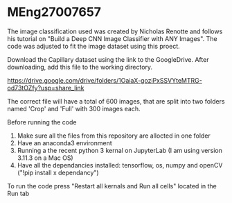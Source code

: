 # MEng27007657

The image classification used was created by Nicholas Renotte and follows his tutorial on "Build a Deep CNN Image Classifier with ANY Images". The code was adjusted to fit the image dataset using this proect. 

Download the Capillary dataset using the link to the GoogleDrive. After downloading, add this file to the working directory. 

https://drive.google.com/drive/folders/1OaiaX-goziPxSSVYteMTRG-od73tOZfy?usp=share_link

The correct file will have a total of 600 images, that are split into two folders named 'Crop' and 'Full' with 300 images each.

Before running the code
1. Make sure all the files from this repository are allocted in one folder 
2. Have an anaconda3 environment
3. Running a the recent python 3 kernal on JupyterLab (I am using version 3.11.3 on a Mac OS)
4. Have all the dependancies installed: tensorflow, os, numpy and openCV ("!pip install x dependancy")


To run the code press "Restart all kernals and Run all cells" located in the Run tab
